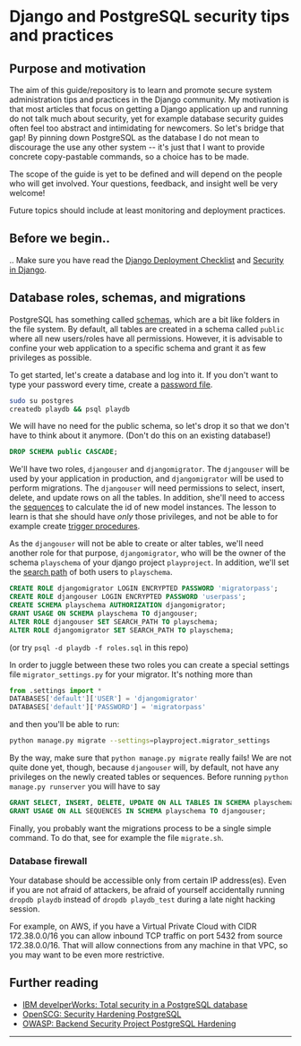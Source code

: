 # Django and PostgreSQL security tips and practices

## Purpose and motivation

The aim of this guide/repository is to learn and promote secure system administration tips and practices in the Django community.
My motivation is that most articles that focus on getting a Django application up and running do not talk much about security, yet for example database security guides often feel too abstract and intimidating for newcomers.
So let's bridge that gap!
By pinning down PostgreSQL as the database I do not mean to discourage the use any other system -- it's just that I want to provide concrete copy-pastable commands, so a choice has to be made.

The scope of the guide is yet to be defined and will depend on the people who will get involved.
Your questions, feedback, and insight well be very welcome!

Future topics should include at least monitoring and deployment practices.

## Before we begin..

.. Make sure you have read the
[Django Deployment Checklist](https://docs.djangoproject.com/en/dev/howto/deployment/checklist/)
and
[Security in Django](https://docs.djangoproject.com/en/dev/topics/security/).

## Database roles, schemas, and migrations

PostgreSQL has something called [schemas](http://www.postgresql.org/docs/current/static/ddl-schemas.html), which are a bit like folders in the file system.
By default, all tables are created in a schema called `public` where all new users/roles have all permissions.
However, it is advisable to confine your web application to a specific schema and grant it as few privileges as possible.

To get started, let's create a database and log into it. If you don't want to type your password every time, create a [password file](http://www.postgresql.org/docs/current/static/libpq-pgpass.html).

```sh
sudo su postgres
createdb playdb && psql playdb
```

We will have no need for the public schema, so let's drop it so that we don't have to think about it anymore.
(Don't do this on an existing database!)

```sql
DROP SCHEMA public CASCADE;
```

We'll have two roles, `djangouser` and `djangomigrator`.
The `djangouser` will be used by your application in production, and `djangomigrator` will be used to perform migrations.
The `djangouser` will need permissions to select, insert, delete, and update rows on all the tables.
In addition, she'll need to access the [sequences](http://www.postgresql.org/docs/current/static/functions-sequence.html) to calculate the id of new model instances.
The lesson to learn is that she should have *only* those privileges, and not be able to for example create [trigger procedures](http://www.postgresql.org/docs/current/static/plpgsql-trigger.html).

As the `djangouser` will not be able to create or alter tables, we'll need another role for that purpose, `djangomigrator`, who will be the owner of the schema `playschema` of your django project `playproject`.
In addition, we'll set the [search path](http://www.postgresql.org/docs/current/static/runtime-config-client.html) of both users to `playschema`.

```sql
CREATE ROLE djangomigrator LOGIN ENCRYPTED PASSWORD 'migratorpass';
CREATE ROLE djangouser LOGIN ENCRYPTED PASSWORD 'userpass';
CREATE SCHEMA playschema AUTHORIZATION djangomigrator;
GRANT USAGE ON SCHEMA playschema TO djangouser;
ALTER ROLE djangouser SET SEARCH_PATH TO playschema;
ALTER ROLE djangomigrator SET SEARCH_PATH TO playschema;
```

(or try `psql -d playdb -f roles.sql` in this repo)

In order to juggle between these two roles you can create a special settings file `migrator_settings.py` for your migrator.
It's nothing more than

```python
from .settings import *
DATABASES['default']['USER'] = 'djangomigrator'
DATABASES['default']['PASSWORD'] = 'migratorpass'
```

and then you'll be able to run:

```sh
python manage.py migrate --settings=playproject.migrator_settings
```

By the way, make sure that `python manage.py migrate` really fails!
We are not quite done yet, though, because `djangouser` will, by default, not have any privileges on the newly created tables or sequences.
Before running `python manage.py runserver` you will have to say

```sql
GRANT SELECT, INSERT, DELETE, UPDATE ON ALL TABLES IN SCHEMA playschema TO djangouser;
GRANT USAGE ON ALL SEQUENCES IN SCHEMA playschema TO djangouser;
```

Finally, you probably want the migrations process to be a single simple command. To do that, see for example the file `migrate.sh`.

### Database firewall

Your database should be accessible only from certain IP address(es).
Even if you are not afraid of attackers, be afraid of yourself accidentally running `dropdb playdb` instead of `dropdb playdb_test` during a late night hacking session.

For example, on AWS, if you have a Virtual Private Cloud with CIDR 172.38.0.0/16 you can allow inbound TCP traffic on port 5432 from source 172.38.0.0/16.
That will allow connections from any machine in that VPC, so you may want to be even more restrictive.

## Further reading

* [IBM develperWorks: Total security in a PostgreSQL database](http://www.ibm.com/developerworks/library/os-postgresecurity/)
* [OpenSCG: Security Hardening PostgreSQL](http://www.openscg.com/wp-content/uploads/2013/04/SecurityHardeningPostgreSQL.pdf)
* [OWASP: Backend Security Project PostgreSQL Hardening](https://www.owasp.org/index.php/OWASP_Backend_Security_Project_PostgreSQL_Hardening)

---
